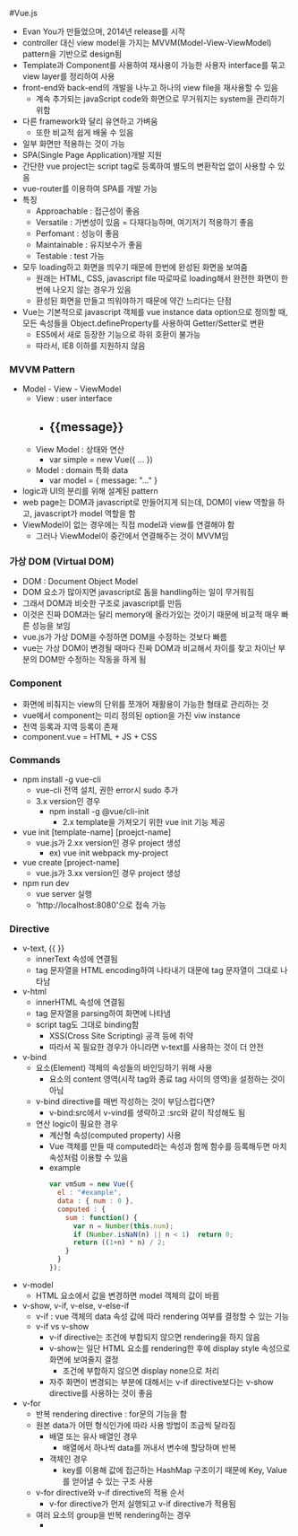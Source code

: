 #Vue.js

- Evan You가 만들었으며, 2014년 release를 시작
- controller 대신 view model을 가지는 MVVM(Model-View-ViewModel) pattern을 기반으로 design됨
- Template과 Component를 사용하여 재사용이 가능한 사용자 interface를 묶고 view layer를 정리하여 사용
- front-end와 back-end의 개발을 나누고 하나의 view file을 재사용할 수 있음
  - 계속 추가되는 javaScript code와 화면으로 무거워지는 system을 관리하기 위함
- 다른 framework와 달리 유연하고 가벼움
  - 또한 비교적 쉽게 배울 수 있음
- 일부 화면만 적용하는 것이 가능
- SPA(Single Page Application)개발 지원
- 간단한 vue project는 script tag로 등록하여 별도의 변환작업 없이 사용할 수 있음
- vue-router를 이용하여 SPA를 개발 가능
- 특징
  - Approachable : 접근성이 좋음
  - Versatile : 가변성이 있음 = 다재다능하며, 여기저기 적용하기 좋음
  - Perfomant : 성능이 좋음
  - Maintainable : 유지보수가 좋음
  - Testable : test 가능
- 모두 loading하고 화면을 띄우기 때문에 한번에 완성된 화면을 보여줌
  - 원래는 HTML, CSS, javascript file 따로따로 loading해서 완전한 화면이 한번에 나오지 않는 경우가 있음
  - 환성된 화면을 만들고 띄워야하기 때문에 약간 느리다는 단점
- Vue는 기본적으로 javascript 객체를 vue instance data option으로 정의할 때, 모든 속성들을 Object.defineProperty를 사용하여 Getter/Setter로 변환
  - ES5에서 새로 등장한 기능으로 하위 호환이 불가능
  - 따라서, IE8 이하를 지원하지 않음

### MVVM Pattern

- Model - View - ViewModel
  - View : user interface
    - <div id="simple"> <h2> {{message}} </h2> </div>
  - View Model : 상태와 연산
    - var simple = new Vue({ ... })
  - Model : domain 특화 data
    - var model = { message: "..." }
- logic과 UI의 분리를 위해 설계된 pattern
- web page는 DOM과 javascript로 만들어지게 되는데, DOM이 view 역할을 하고, javascript가 model 역할을 함
- ViewModel이 없는 경우에는 직접 model과 view를 연결해야 함
  - 그러나 ViewModel이 중간에서 연결해주는 것이 MVVM임

### 가상 DOM (Virtual DOM)

- DOM : Document Object Model
- DOM 요소가 많아지면 javascript로 돔을 handling하는 일이 무거워짐
- 그래서 DOM과 비슷한 구조로 javascript를 만듬
- 이것은 진짜 DOM과는 달리 memory에 올라가있는 것이기 때문에 비교적 매우 빠른 성능을 보임
- vue.js가 가상 DOM을 수정하면 DOM을 수정하는 것보다 빠름
- vue는 가상 DOM이 변경될 때마다 진짜 DOM과 비교해서 차이를 찾고 차이난 부분의 DOM만 수정하는 작동을 하게 됨

### Component
- 화면에 비춰지는 view의 단위를 쪼개어 재활용이 가능한 형태로 관리하는 것
- vue에서 component는 미리 정의된 option을 가진 viw instance
- 전역 등록과 지역 등록이 존재
- component.vue = HTML + JS + CSS

### Commands

- npm install -g vue-cli
  - vue-cli 전역 설치, 권한 error시 sudo 추가
  - 3.x version인 경우
    - npm install -g @vue/cli-init
      - 2.x template을 가져오기 위한 vue init 기능 제공
- vue init [template-name] [proejct-name]
  - vue.js가 2.xx version인 경우 project 생성
    - ex) vue init webpack my-project
- vue create [project-name]
  - vue.js가 3.xx version인 경우 project 생성
- npm run dev
  - vue server 실행
  - 'http://localhost:8080'으로 접속 가능

### Directive

- v-text, {{ }}
  - innerText 속성에 연결됨
  - tag 문자열을 HTML encoding하여 나타내기 대문에 tag 문자열이 그대로 나타남
- v-html
  - innerHTML 속성에 연결됨
  - tag 문자열을 parsing하여 화면에 나타냄
  - script tag도 그대로 binding함
    - XSS(Cross Site Scripting) 공격 등에 취약
    - 따라서 꼭 필요한 경우가 아니라면 v-text를 사용하는 것이 더 안전
- v-bind
  - 요소(Element) 객체의 속성들의 바인딩하기 위해 사용
    - 요소의 content 영역(시작 tag와 종료 tag 사이의 영역)을 설정하는 것이 아님
  - v-bind directive를 매번 작성하는 것이 부담스럽다면?
    - v-bind:src에서 v-vind를 생략하고 :src와 같이 작성해도 됨
  - 연산 logic이 필요한 경우
    - 계산형 속성(computed property) 사용
    - Vue 객체를 만들 때 computed라는 속성과 함께 함수를 등록해두면 마치 속성처럼 이용할 수 있음
    - example
      ```javascript
      var vmSum = new Vue({
        el : "#example",
        data : { num : 0 },
        computed : {
          sum : function() {
            var n = Number(this.num);
            if (Number.isNaN(n) || n < 1)  return 0;
            return ((1+n) * n) / 2;
          }
        }
      });
      ```
- v-model
  - HTML 요소에서 값을 변경하면 model 객체의 값이 바뀜
- v-show, v-if, v-else, v-else-if
  - v-if : vue 객체의 data 속성 값에 따라 rendering 여부를 결정할 수 있는 기능
  - v-if vs v-show
    - v-if directive는 조건에 부합되지 않으면 rendering을 하지 않음	
    - v-show는 일단 HTML 요소를 rendering한 후에 display style 속성으로 화면에 보여줄지 결정
      - 조건에 부합하지 않으면 display none으로 처리
    - 자주 화면이 변경되는 부분에 대해서는 v-if directive보다는 v-show directive를 사용하는 것이 좋음
- v-for
  - 반복 rendering directive : for문의 기능을 함
  - 원본 data가 어떤 형식인가에 따라 사용 방법이 조금씩 달라짐
    - 배열 또는 유사 배열인 경우
      - 배열에서 하나씩 data를 꺼내서 변수에 할당하며 반복
    - 객체인 경우
      - key를 이용해 값에 접근하는 HashMap 구조이기 때문에 Key, Value를 얻어낼 수 있는 구조 사용
  - v-for directive와 v-if directive의 적용 순서
    - v-for directive가 먼저 실행되고 v-if directive가 적용됨
  - 여러 요소의 group을 반복 rendering하는 경우
    - <template> tag 사용
- v-pre
  - v-pre는 HTML요소에 대한 compile을 수행하지 않음
  - template 문자열을 compile하지 않고 그대로 내보내기 위해 사용
  - ex) <span v-pre>{{message}}</span>
- v-once
  - HTML 요소를 단 한 번만 rendering하도록 설정
  - ex) <span v-once>{{message}}</span>
  - Vue instance의 data를 변경하더라도 다시 rendering을 수행하지 않음
    - 초기값이 주어지면 변경되지 않는 UI를 만들 때 사용
- v-cloak
  - 화면 초기에 compile되지 않은 template은 나타나지 않도록 할 수 있음
  - v-for directive를 이용해 많은 data를 출력하거나 할 때에 {{}} 표현식이 화면에 일시적으로 나타나는 경우가 있음
    - 이것은 Vue instance가 el option의 template을 compile할 때 발생하는 시간 때문에 일어나는 현상
    - 복잡한 UI일수록 이런 경우가 빈번하게 발생
    - 이 때, v-cloak 사용 가능
    - <style> [v-cloak] {display: none;} </style>
- v-on
  - input event나 keyup event등의 처리를 수행할 수 있게 해줌

### Vue Instance

- new Vue로 선언하여 만들어진 객체를 vue instance라고 부름
  - 때로는 ViewModel을 의미하는 vm을 삽입해서 vue vm instance라고도 함
- option 객체 : vue instance를 생성할 때 전달하는 속성들을 담은 객체
  - data
    - kay와 value를 지정하는 json 형식의 data 입력 option
    - data option에 주어진 모든 속성들은 vue instance 내부에서 직접 이용되지 않고 vue isntance와 data option에 주어진 객체 사이에 proxy를 두어 처리
      - HTML 문서에 출력문을 입력한 것과 개발자 도구의 console에서 실행한 것이 동일함
    - data option은 vue instance가 관찰하는 data 객체를 의미하므로 변경 사항은 즉시 감지됨
  - el
    - vue instance에 연결할 HTML DOM 요소를 지정
    - tag에 지정한 ID, class name, tag name으로 해당 tag와 vue instance를 연결
    - 주의할 점 : 여러 개 요소에 지정할 수 없음
    - 실행 도중 동적으로 vue instance와 HTML 요소를 연결할 수 있음
      - 그러나 가능하다면 el option은 vue instance를 생성할 때 미리 지정할 것을 권장
        - 어차피 vue instance가 HTML 요소와 연결되면 도중에 연결된 요소를 변경할 수 없기 때문
  - computed
    - 지정하는 값은 함수이지만 vue instance는 proxy 처리하여 마치 속성처럼 취급
    - getter/setter method의 기능을 가짐
      - 읽기 전용이 아님
      - set method를 지정하면 쓰기 작업도 가능
  - methods
    - vue instance에서 사용할 method를 등록하는 option
    - 등록된 method는 vue instance를 이용해 직접 호출할 수 도 있고, directive 표현식, 콧수염(mustache) 표현식에서도 사용할 수 있음
    - 계산형(computed property)을 사용했을 때와 결과물이 같아 보이지만 내부 작동 방식에 차이가 이씅ㅁ
      - 계산형 속성은 종속된 값에 의해 결괏값이 caching됨
    - 주의할 점
      - ECMAScript6가 제공하는 화살표 함수(arrow function)는 사용해선 안 됨
      - 화살표 함수 내부에서는 this가 vue instance를 가리키지 않고, 전역 객체(global object : browser 환경에서는 Windows 객체)를 가리킴
      - 일반적으로 내무에서 data 속성들을 이용하기 때문에 this가 바뀌게 되면 vue instance 내부 data에 접슨할 수 없게 됨
    - 등록된 method는 콧수염(mustache) 표현식의 template 문자열과 event에서도 사용 가능
  - watch
    - 하나의 data를 기반으로 다른 data를 변경할 필요가 있을 때 계산형 속성이 있지만, 이 이외에도 관찰 속성(watched property)이란 것을 사용할 수 있음
    - 주로 긴 처리 시간이 필요한 비동기 처리에 적합
      - 참조하고 싶을 때만 함수 호출을 할 수 있는 계산형 속성이 있지만, 긴 시간이 필요한 비동기 처리가 필요할 때는 관찰 속성이 대단히 유용함
      - ex) 외부 서버와의 통신 기능
        - 속성의 변화를 감지하여 함수 호출하고 싶을 때, typing을 할 때마다 매번 API를 호출하는 것은 비효울적
        - 일정시간이 지나도록 연속적인 호출이 일어나지 않으면 API를 요청하도록 함
    - 값이 바뀔 때마다 매번 함수가 호출됨
      - 따라서 계산형 속성과 적절히 비교하며 사용해야 함
- Life Cycle
  - vue instance는 객체로 생성되고 data에 대한 관찰 기능을 설정하는 등의 작업을 위해 초기화를 수행
    - 이 과정에서 다양한 life cycle hook method를 적용할 수 있음
  - life cycle hooks : vue component를 만들고 관리할 때 유용 (https://vuejs.org/v2/guide/instance.html의 LifeCycle Diagram 참고)
    - beforeCreate : vue instance가 생성되고 data에 대한 관찰 기능 및 event 감시자 설정 전에 호출됨
    - created : vue instance가 생성된 후에 data에 대한 관찰 기능, 계산형 속성, method, 감시자 설정이 완료된 후에 호출됨
    - beforeMount : mount가 시작되기 전에 호출됨
    - mounted : el에 vue instance의 data가 mount된 후에 호출됨
    - beforeUpdate : 가상 DOM이 rendering, fetch되기 전에 data가 변경될 때 호출됨
      - 이 hook에서 추가적인 상태 변경을 수행할 수 있음
      - 하지만 추가로 다시 rendering하지는 않음
    - updated : data의 변경으로 가상 DOM이 다시 rendering되고 fetch된 후에 호출됨
      - 이 hook이 호출되었을 때는 이미 component의 DOM이 update된 상태
      - 그래서 DOM에 종속성이 있는 연산을 이 단계에서 수행할 수 있음
    - beforDestroy : vue instance가 제거되기 전에 호출됨
    - destroyed : vue instance가 제거된 후에 호출됨
      - 이 hook이 호출될 때는 vue instance의 모든 directive의 vinding이 해제되고, event 연결도 모두 제거됨

---

# Reference

- https://wikidocs.net/17653
- https://kr.vuejs.org/v2/guide/installation.html
- https://cli.vuejs.org/guide/
  - Vue CLI Guide
- https://medium.com/witinweb/vue-cli-로-vue-js-시작하기-browserify-webpack-22582202cd52
  - vue cli로 시작하기
- https://blog.metafor.kr/201
  - vue create [project]와 vue init webpack [project]의 차이
- Quick Start Vue.js - 원형섭 지음
  - example code : https://github.com/stepanowon/vuejs_book_2nd
- https://velog.io/@leyuri/Vue.js-프로젝트-구성-방법
  - vue 처음 시작 쉽게 설명된 곳
- https://developer.mozilla.org/ko/docs/Web/Reference/Events
  - event 처리
- https://goddino.tistory.com/92
  - vue.js Post form data api 전송하기
